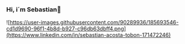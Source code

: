 ### Hi, i´m Sebastian👋

![https://user-images.githubusercontent.com/90289936/185693546-cd1d9690-96f1-4b8d-b927-c96db63dbff4.png](https://www.linkedin.com/in/sebastian-acosta-tobon-171472246)

<!--
**NSRoad/NSRoad** is a ✨ _special_ ✨ repository because its `README.md` (this file) appears on your GitHub profile.

Here are some ideas to get you started:

- 🔭 I’m currently working on ...
- 🌱 I’m currently learning ...
- 👯 I’m looking to collaborate on ...
- 🤔 I’m looking for help with ...
- 💬 Ask me about ...
- 📫 How to reach me: ...
- 😄 Pronouns: ...
- ⚡ Fun fact: ...
-->
